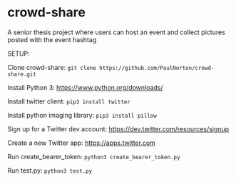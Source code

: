 # crowd-share
A senior thesis project where users can host an event and collect pictures posted with the event hashtag

SETUP:

Clone crowd-share:
`git clone https://github.com/PaulNorton/crowd-share.git`

Install Python 3:
https://www.python.org/downloads/

Install twitter client:
`pip3 install twitter`

Install python imaging library:
`pip3 install pillow`

Sign up for a Twitter dev account:
https://dev.twitter.com/resources/signup

Create a new Twitter app:
https://apps.twitter.com

Run create_bearer_token:
`python3 create_bearer_token.py`

Run test.py:
`python3 test.py`
